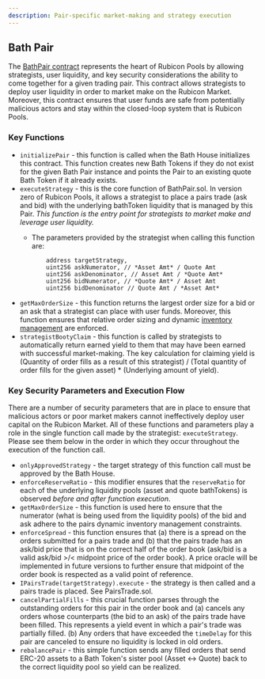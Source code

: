 ```yaml
---
description: Pair-specific market-making and strategy execution
---
```


## Bath Pair

The [BathPair contract](https://github.com/RubiconDeFi/rubicon\_protocol/blob/master/contracts/rubiconPools/BathPair.sol) represents the heart of Rubicon Pools by allowing strategists, user liquidity, and key security considerations the ability to come together for a given trading pair. This contract allows strategists to deploy user liquidity in order to market make on the Rubicon Market. Moreover, this contract ensures that user funds are safe from potentially malicious actors and stay within the closed-loop system that is Rubicon Pools.

### Key Functions

* `initializePair` - this function is called when the Bath House initializes this contract. This function creates new Bath Tokens if they do not exist for the given Bath Pair instance and points the Pair to an existing quote Bath Token if it already exists.
* `executeStrategy` - this is the core function of BathPair.sol. In version zero of Rubicon Pools, it allows a strategist to place a pairs trade (ask and bid) with the underlying bathToken liquidity that is managed by this Pair. _This function is the entry point for strategists to market make and leverage user liquidity._
  *   The parameters provided by the strategist when calling this function are:&#x20;

      ```
          address targetStrategy,
          uint256 askNumerator, // *Asset Amt* / Quote Amt
          uint256 askDenominator, // Asset Amt / *Quote Amt*
          uint256 bidNumerator, // *Quote Amt* / Asset Amt
          uint256 bidDenominator // Quote Amt / *Asset Amt*
      ```
* `getMaxOrderSize` - this function returns the largest order size for a bid or an ask that a strategist can place with user funds. Moreover, this function ensures that relative order sizing and dynamic [inventory management](/protocol/rubicon-pools/rubicon-pools#constraints-and-risk-parameters) are enforced.
* `strategistBootyClaim` - this function is called by strategists to automatically return earned yield to them that may have been earned with successful market-making. The key calculation for claiming yield is (Quantity of order fills as a result of this strategist) / (Total quantity of order fills for the given asset) \* (Underlying amount of yield).

### Key Security Parameters and Execution Flow

There are a number of security parameters that are in place to ensure that malicious actors or poor market makers cannot ineffectively deploy user capital on the Rubicon Market. All of these functions and parameters play a role in the single function call made by the strategist: `executeStrategy`. Please see them below in the order in which they occur throughout the execution of the function call.

* `onlyApprovedStrategy` - the target strategy of this function call must be approved by the Bath House.
* `enforceReserveRatio` - this modifier ensures that the `reserveRatio` for each of the underlying liquidity pools (asset and quote bathTokens) is observed _before and after function execution_.
* `getMaxOrderSize` - this function is used here to ensure that the numerator (what is being used from the liquidity pools) of the bid and ask adhere to the pairs dynamic inventory management constraints.
* `enforceSpread` - this function ensures that (a) there is a spread on the orders submitted for a pairs trade and (b) that the pairs trade has an ask/bid price that is on the correct half of the order book (ask/bid is a valid ask/bid >/< midpoint price of the order book). A price oracle will be implemented in future versions to further ensure that midpoint of the order book is respected as a valid point of reference.
* `IPairsTrade(targetStrategy).execute` - the strategy is then called and a pairs trade is placed. See PairsTrade.sol.
* `cancelPartialFills` - this crucial function parses through the outstanding orders for this pair in the order book and (a) cancels any orders whose counterparts (the bid to an ask) of the pairs trade have been filled. This represents a yield event in which a pair's trade was partially filled. (b) Any orders that have exceeded the `timeDelay` for this pair are canceled to ensure no liquidity is locked in old orders.
* `rebalancePair` - this simple function sends any filled orders that send ERC-20 assets to a Bath Token's sister pool (Asset <-> Quote) back to the correct liquidity pool so yield can be realized.&#x20;
